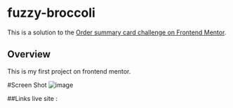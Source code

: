# fuzzy-broccoli
This is a solution to the [Order summary card challenge on Frontend Mentor](https://www.frontendmentor.io/challenges/order-summary-component-QlPmajDUj).

## Overview
This is my first project on frontend mentor. 


#Screen Shot
![image](https://github.com/Josh-codes/fuzzy-broccoli/assets/137602087/41fe19fe-7cce-4101-852a-a0a749ba346e)

##Links
live site : 
